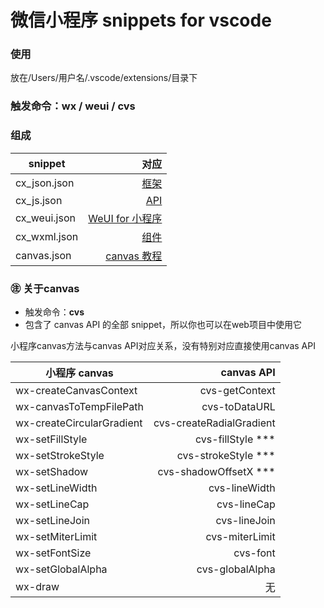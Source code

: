 # 微信小程序 snippets for vscode

### 使用

放在/Users/用户名/.vscode/extensions/目录下

### 触发命令：**wx / weui / cvs**
### 组成
| snippet | 对应 |
| -----|----:|
| cx_json.json | [框架](https://mp.weixin.qq.com/debug/wxadoc/dev/framework/config.html) |
| cx_js.json   | [API](https://mp.weixin.qq.com/debug/wxadoc/dev/api/) |
| cx_weui.json   | [WeUI for 小程序](https://github.com/weui/weui-wxss) |
| cx_wxml.json   | [组件](https://mp.weixin.qq.com/debug/wxadoc/dev/component/) |
| canvas.json | [canvas 教程](https://developer.mozilla.org/zh-CN/docs/Web/API/Canvas_API/Tutorial) |

### ㊟ 关于canvas

+ 触发命令：**cvs**
+ 包含了 canvas API 的全部 snippet，所以你也可以在web项目中使用它

小程序canvas方法与canvas API对应关系，没有特别对应直接使用canvas API

| 小程序 canvas | canvas API |
| -----|----:|
| wx-createCanvasContext | cvs-getContext |
| wx-canvasToTempFilePath | cvs-toDataURL |
| wx-createCircularGradient | cvs-createRadialGradient |
| wx-setFillStyle | cvs-fillStyle *** |
| wx-setStrokeStyle | cvs-strokeStyle *** |
| wx-setShadow | cvs-shadowOffsetX *** |
| wx-setLineWidth | cvs-lineWidth |
| wx-setLineCap | cvs-lineCap |
| wx-setLineJoin | cvs-lineJoin |
| wx-setMiterLimit | cvs-miterLimit |
| wx-setFontSize | cvs-font |
| wx-setGlobalAlpha | cvs-globalAlpha |
| wx-draw | 无 |

